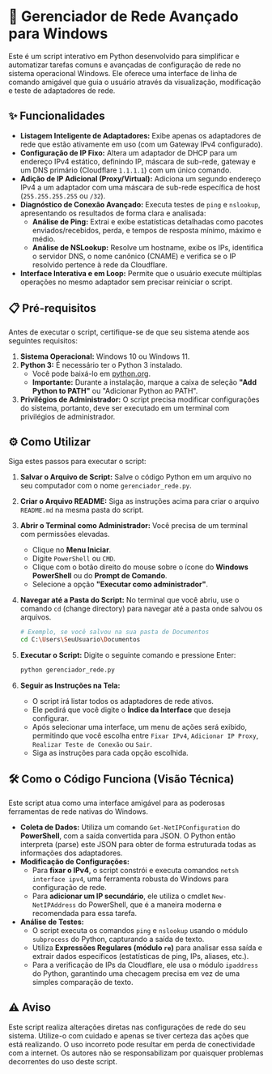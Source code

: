 # 🚀 Gerenciador de Rede Avançado para Windows

Este é um script interativo em Python desenvolvido para simplificar e automatizar tarefas comuns e avançadas de configuração de rede no sistema operacional Windows. Ele oferece uma interface de linha de comando amigável que guia o usuário através da visualização, modificação e teste de adaptadores de rede.

## ✨ Funcionalidades

* **Listagem Inteligente de Adaptadores:** Exibe apenas os adaptadores de rede que estão ativamente em uso (com um Gateway IPv4 configurado).
* **Configuração de IP Fixo:** Altera um adaptador de DHCP para um endereço IPv4 estático, definindo IP, máscara de sub-rede, gateway e um DNS primário (Cloudflare `1.1.1.1`) com um único comando.
* **Adição de IP Adicional (Proxy/Virtual):** Adiciona um segundo endereço IPv4 a um adaptador com uma máscara de sub-rede específica de host (`255.255.255.255` ou `/32`).
* **Diagnóstico de Conexão Avançado:** Executa testes de `ping` e `nslookup`, apresentando os resultados de forma clara e analisada:
    * **Análise de Ping:** Extrai e exibe estatísticas detalhadas como pacotes enviados/recebidos, perda, e tempos de resposta mínimo, máximo e médio.
    * **Análise de NSLookup:** Resolve um hostname, exibe os IPs, identifica o servidor DNS, o nome canônico (CNAME) e verifica se o IP resolvido pertence à rede da Cloudflare.
* **Interface Interativa e em Loop:** Permite que o usuário execute múltiplas operações no mesmo adaptador sem precisar reiniciar o script.

## 📋 Pré-requisitos

Antes de executar o script, certifique-se de que seu sistema atende aos seguintes requisitos:

1.  **Sistema Operacional:** Windows 10 ou Windows 11.
2.  **Python 3:** É necessário ter o Python 3 instalado.
    * Você pode baixá-lo em [python.org](https://www.python.org/downloads/).
    * **Importante:** Durante a instalação, marque a caixa de seleção **"Add Python to PATH"** ou "Adicionar Python ao PATH".
3.  **Privilégios de Administrador:** O script precisa modificar configurações do sistema, portanto, deve ser executado em um terminal com privilégios de administrador.

## ⚙️ Como Utilizar

Siga estes passos para executar o script:

1.  **Salvar o Arquivo de Script:**
    Salve o código Python em um arquivo no seu computador com o nome `gerenciador_rede.py`.

2.  **Criar o Arquivo README:**
    Siga as instruções acima para criar o arquivo `README.md` na mesma pasta do script.

3.  **Abrir o Terminal como Administrador:**
    Você precisa de um terminal com permissões elevadas.
    * Clique no **Menu Iniciar**.
    * Digite `PowerShell` ou `CMD`.
    * Clique com o botão direito do mouse sobre o ícone do **Windows PowerShell** ou do **Prompt de Comando**.
    * Selecione a opção **"Executar como administrador"**.

4.  **Navegar até a Pasta do Script:**
    No terminal que você abriu, use o comando `cd` (change directory) para navegar até a pasta onde salvou os arquivos.
    ```bash
    # Exemplo, se você salvou na sua pasta de Documentos
    cd C:\Users\SeuUsuario\Documentos
    ```

5.  **Executar o Script:**
    Digite o seguinte comando e pressione Enter:
    ```bash
    python gerenciador_rede.py
    ```

6.  **Seguir as Instruções na Tela:**
    * O script irá listar todos os adaptadores de rede ativos.
    * Ele pedirá que você digite o **Índice da Interface** que deseja configurar.
    * Após selecionar uma interface, um menu de ações será exibido, permitindo que você escolha entre `Fixar IPv4`, `Adicionar IP Proxy`, `Realizar Teste de Conexão` ou `Sair`.
    * Siga as instruções para cada opção escolhida.

## 🛠️ Como o Código Funciona (Visão Técnica)

Este script atua como uma interface amigável para as poderosas ferramentas de rede nativas do Windows.

* **Coleta de Dados:** Utiliza um comando `Get-NetIPConfiguration` do **PowerShell**, com a saída convertida para JSON. O Python então interpreta (parse) este JSON para obter de forma estruturada todas as informações dos adaptadores.
* **Modificação de Configurações:**
    * Para **fixar o IPv4**, o script constrói e executa comandos `netsh interface ipv4`, uma ferramenta robusta do Windows para configuração de rede.
    * Para **adicionar um IP secundário**, ele utiliza o cmdlet `New-NetIPAddress` do PowerShell, que é a maneira moderna e recomendada para essa tarefa.
* **Análise de Testes:**
    * O script executa os comandos `ping` e `nslookup` usando o módulo `subprocess` do Python, capturando a saída de texto.
    * Utiliza **Expressões Regulares (módulo `re`)** para analisar essa saída e extrair dados específicos (estatísticas de ping, IPs, aliases, etc.).
    * Para a verificação de IPs da Cloudflare, ele usa o módulo `ipaddress` do Python, garantindo uma checagem precisa em vez de uma simples comparação de texto.

## ⚠️ Aviso

Este script realiza alterações diretas nas configurações de rede do seu sistema. Utilize-o com cuidado e apenas se tiver certeza das ações que está realizando. O uso incorreto pode resultar em perda de conectividade com a internet. Os autores não se responsabilizam por quaisquer problemas decorrentes do uso deste script.
